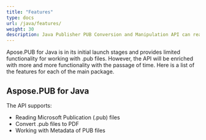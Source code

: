 ```yaml
---
title: "Features"
type: docs
url: /java/features/
weight: 30
description: Java Publisher PUB Conversion and Manipulation API can read and convert Microsoft Publication files to PDF.
---
```


Apose.PUB for Java is in its initial launch stages and provides limited functionality for working with .pub files. However, the API will be enriched with more and more functionality with the passage of time. Here is a list of the features for each of the main package.
## **Aspose.PUB for Java**
The API supports:
 * Reading Microsoft Publication (.pub) files
 * Convert .pub files to PDF
 * Working with Metadata of PUB files

